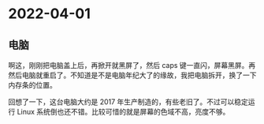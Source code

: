 # 2022-04-01

## 电脑

啊这，刚刚把电脑盖上后，再掀开就黑屏了，然后 caps 键一直闪，屏幕黑屏。再然后电脑就重启了。不知道是不是电脑年纪大了的缘故，我把电脑拆开，换了一下内存条的位置。

回想了一下，这台电脑大约是 2017 年生产制造的，有些老旧了。不过可以稳定运行 Linux 系统倒也还不错。比较可惜的就是屏幕的色域不高，亮度不够。